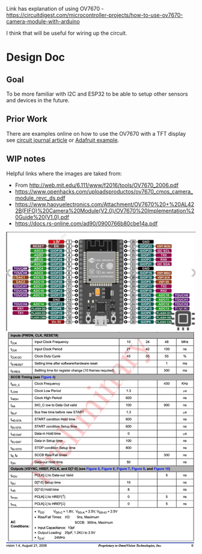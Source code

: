 Link has explanation of using OV7670 - https://circuitdigest.com/microcontroller-projects/how-to-use-ov7670-camera-module-with-arduino

I think that will be useful for wiring up the circuit.

# Design Doc

## Goal
To be more familiar with I2C and ESP32 to be able to setup other sensors and devices in the future.

## Prior Work

There are examples online on how to use the OV7670 with a TFT display see [circuit journal article](https://circuitjournal.com/arduino-ov7670-10fps) or [Adafruit example](https://learn.adafruit.com/adafruit-ov7670-camera-library-samd51/arduino-examples). 

## WIP notes

Helpful links where the images are taked from:
- From http://web.mit.edu/6.111/www/f2016/tools/OV7670_2006.pdf
- https://www.openhacks.com/uploadsproductos/ov7670_cmos_camera_module_revc_ds.pdf
- https://www.haoyuelectronics.com/Attachment/OV7670%20+%20AL422B(FIFO)%20Camera%20Module(V2.0)/OV7670%20Implementation%20Guide%20(V1.0).pdf
- https://docs.rs-online.com/ad90/0900766b80cbe14a.pdf

![Pinout esp32](pinout_esp32.png)
![Timing table](timing_table.png)